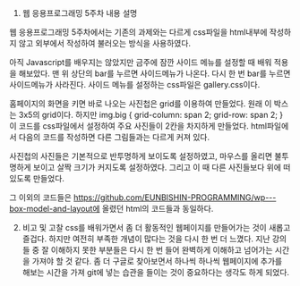 1. 웹 응용프로그래밍 5주차 내용 설명

웹 응용프로그래밍 5주차에서는 기존의 과제와는 다르게 css파일을 html내부에 작성하지 않고 
외부에서 작성하여 불러오는 방식을 사용하였다.

아직 Javascript를 배우지는 않았지만 금주에 잠깐 사이드 메뉴를 설정할 때 배워 적용을 해보았다.
맨 위 상단의 bar를 누르면 사이드메뉴가 나온다. 다시 한 번 bar를 누르면 사이드메뉴가 사라진다.
사이드 메뉴를 설정하는 css파일은 gallery.css이다.

홈페이지의 화면을 키면 바로 나오는 사진첩은 grid를 이용하여 만들었다. 원래 이 박스는 3x5의 grid이다.
하지만
img.big {
    grid-column: span 2;
    grid-row: span 2;
} 
이 코드를 css파일에서 설정하여 주요 사진들이 2칸을 차지하게 만들었다.
html파일에서 다음의 코드를 작성하면 다른 그림들과는 다르게 커져 있다.
<!-- <img src="./images2/moon5.jpg" class="big"> -->

사진첩의 사진들은 기본적으로 반투명하게 보이도록 설정하였고, 마우스를 올리면 불투명하게 보이고 살짝 크기가 커지도록 설정하였다. 그리고 이 때 다른 사진들보다 위에 떠 있도록 만들었다.

그 이외의 코드들은 https://github.com/EUNBISHIN-PROGRAMMING/wp---box-model-and-layout에 올렸던 html의 코드들과 동일하다.

2. 비고 및 고찰
css를 배워가면서 좀 더 활동적인 웹페이지를 만들어가는 것이 새롭고 즐겁다.
하지만 여전히 부족한 개념이 많다는 것을 다시 한 번 더 느꼈다. 
지난 강의들 중 잘 이해하지 못한 부분들은 다시 한 번 들어 완벽하게 이해하고 넘어가는 시간을 가져야 할 것 같다. 좀 더 구글로 찾아보면서 하나씩 하나씩 웹페이지에 추가를 해보는 시간을 가져 git에 넣는 습관을 들이는 것이 중요하다는 생각도 하게 되었다.